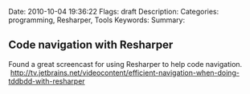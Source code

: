 Date: 2010-10-04 19:36:22
Flags: draft
Description:
Categories: programming, Resharper, Tools
Keywords:
Summary:

## Code navigation with Resharper

Found a great screencast for using Resharper to help code navigation.  <a href="http://tv.jetbrains.net/videocontent/efficient-navigation-when-doing-tddbdd-with-resharper">http://tv.jetbrains.net/videocontent/efficient-navigation-when-doing-tddbdd-with-resharper</a>

